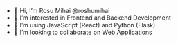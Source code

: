 - 👋 Hi, I’m Rosu Mihai     @roshumihai
- 👀 I’m interested in Frontend and Backend Development
- 🌱 I’m using JavaScript (React) and Python (Flask)
- 💞️ I’m looking to collaborate on Web Applications

<!---
roshumihai/roshumihai is a ✨ special ✨ repository because its `README.md` (this file) appears on your GitHub profile.
You can click the Preview link to take a look at your changes.
--->
